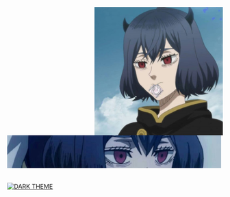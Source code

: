 
<div>

<img src="./img/profile.png" width="300" align="right" />

<br/>

<img src="./img/about.png" width="500" />

<br/>

<br/>

[![DARK THEME](https://github-readme-stats.vercel.app/api?username=ALDI33&show_icons=true&theme=dark#gh-dark-mode-only)](https://github.com/ALDI33/ALDI33#gh-dark-mode-only)




